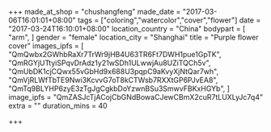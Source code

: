 +++
made_at_shop = "chushangfeng"
made_date = "2017-03-06T16:01:01+08:00"
tags = ["coloring","watercolor","cover","flower"]
date = "2017-03-24T16:10:01+08:00"
location_country = "China"
bodypart = [
  "arm",
]
gender = "female"
location_city = "Shanghai"
title = "Purple flower cover"
images_ipfs = [  "QmQwbx2GWhbRaXr7TrWr9jHB4U63TR6Ft7DWH1pue1GpTK",
  "QmRGYjUTtyiSPqvDrAdz1y21wSDh1ULwwjAu8UZiTQCh5v",
  "QmUbDK1cjCQwx55vGbHd9x688U3pqpC9aKvyXjNtQar7wh",
  "QmVjRLWfTbTE9Nwi3KcvvG7oT8kCTWsb7RXXtGP6PJvEA8",
  "QmTq9BLYHP6zyE3zTgJgCgkbDoYzwnBSu3SmwvFBKxHGYb",
]
image_ipfs = "QmZASJcTjACojCbGNdBowaCJewCBmX2cuR7tLUXLyJc7q4"
extra = ""
duration_mins = 40

+++
